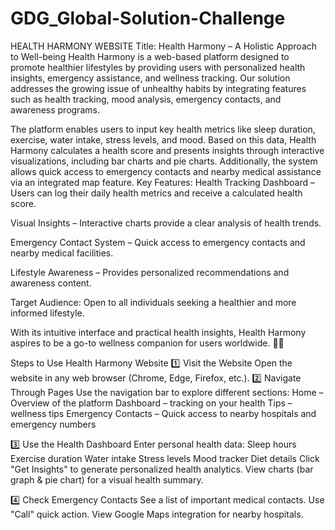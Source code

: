 # GDG_Global-Solution-Challenge
HEALTH HARMONY WEBSITE
Title: Health Harmony – A Holistic Approach to Well-being
Health Harmony is a web-based platform designed to promote healthier lifestyles by providing users with personalized health insights, emergency assistance, and wellness tracking. Our solution addresses the growing issue of unhealthy habits by integrating features such as health tracking, mood analysis, emergency contacts, and awareness programs.

The platform enables users to input key health metrics like sleep duration, exercise, water intake, stress levels, and mood. Based on this data, Health Harmony calculates a health score and presents insights through interactive visualizations, including bar charts and pie charts. Additionally, the system allows quick access to emergency contacts and nearby medical assistance via an integrated map feature.
Key Features:
Health Tracking Dashboard – Users can log their daily health metrics and receive a calculated health score.

Visual Insights – Interactive charts provide a clear analysis of health trends.

Emergency Contact System – Quick access to emergency contacts and nearby medical facilities.

Lifestyle Awareness – Provides personalized recommendations and awareness content.

Target Audience: Open to all individuals seeking a healthier and more informed lifestyle.

With its intuitive interface and practical health insights, Health Harmony aspires to be a go-to wellness companion for users worldwide. 🌿✨

Steps to Use Health Harmony Website
1️⃣ Visit the Website
Open the website in any web browser (Chrome, Edge, Firefox, etc.).
2️⃣ Navigate Through Pages
Use the navigation bar to explore different sections:
Home – Overview of the platform
Dashboard – tracking on your health
Tips – wellness tips
Emergency Contacts – Quick access to nearby hospitals and emergency numbers

3️⃣ Use the Health Dashboard
Enter personal health data:
Sleep hours
Exercise duration
Water intake
Stress levels
Mood tracker
Diet details
Click "Get Insights" to generate personalized health analytics.
View charts (bar graph & pie chart) for a visual health summary.

4️⃣ Check Emergency Contacts
See a list of important medical contacts.
Use "Call" quick action.
View Google Maps integration for nearby hospitals.


